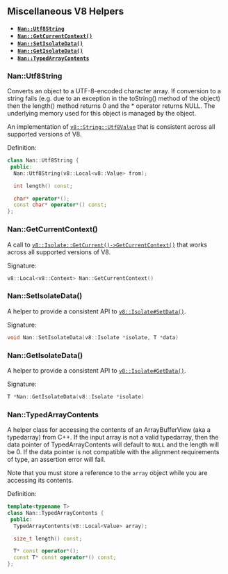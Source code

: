 ## Miscellaneous V8 Helpers

- <a href="#api_nan_utf8_string"><b><code>Nan::Utf8String</code></b></a>
- <a href="#api_nan_get_current_context"><b><code>Nan::GetCurrentContext()</code></b></a>
- <a href="#api_nan_set_isolate_data"><b><code>Nan::SetIsolateData()</code></b></a>
- <a href="#api_nan_get_isolate_data"><b><code>Nan::GetIsolateData()</code></b></a>
- <a href="#api_nan_typedarray_contents"><b><code>Nan::TypedArrayContents</code></b></a>

<a name="api_nan_utf8_string"></a>

### Nan::Utf8String

Converts an object to a UTF-8-encoded character array. If conversion to a string fails (e.g. due to an exception in the
toString() method of the object) then the length() method returns 0 and the * operator returns NULL. The underlying
memory used for this object is managed by the object.

An implementation
of [`v8::String::Utf8Value`](https://v8docs.nodesource.com/node-8.16/d4/d1b/classv8_1_1_string_1_1_utf8_value.html) that
is consistent across all supported versions of V8.

Definition:

```c++
class Nan::Utf8String {
 public:
  Nan::Utf8String(v8::Local<v8::Value> from);

  int length() const;

  char* operator*();
  const char* operator*() const;
};
```

<a name="api_nan_get_current_context"></a>

### Nan::GetCurrentContext()

A call
to [`v8::Isolate::GetCurrent()->GetCurrentContext()`](https://v8docs.nodesource.com/node-8.16/d5/dda/classv8_1_1_isolate.html#a81c7a1ed7001ae2a65e89107f75fd053)
that works across all supported versions of V8.

Signature:

```c++
v8::Local<v8::Context> Nan::GetCurrentContext()
```

<a name="api_nan_set_isolate_data"></a>

### Nan::SetIsolateData()

A helper to provide a consistent API
to [`v8::Isolate#SetData()`](https://v8docs.nodesource.com/node-8.16/d5/dda/classv8_1_1_isolate.html#a7acadfe7965997e9c386a05f098fbe36).

Signature:

```c++
void Nan::SetIsolateData(v8::Isolate *isolate, T *data)
```

<a name="api_nan_get_isolate_data"></a>

### Nan::GetIsolateData()

A helper to provide a consistent API
to [`v8::Isolate#GetData()`](https://v8docs.nodesource.com/node-8.16/d5/dda/classv8_1_1_isolate.html#aabd223436bc1100a787dadaa024c6257).

Signature:

```c++
T *Nan::GetIsolateData(v8::Isolate *isolate)
```

<a name="api_nan_typedarray_contents"></a>

### Nan::TypedArrayContents<T>

A helper class for accessing the contents of an ArrayBufferView (aka a typedarray) from C++. If the input array is not a
valid typedarray, then the data pointer of TypedArrayContents will default to `NULL` and the length will be 0. If the
data pointer is not compatible with the alignment requirements of type, an assertion error will fail.

Note that you must store a reference to the `array` object while you are accessing its contents.

Definition:

```c++
template<typename T>
class Nan::TypedArrayContents {
 public:
  TypedArrayContents(v8::Local<Value> array);

  size_t length() const;

  T* const operator*();
  const T* const operator*() const;
};
```
